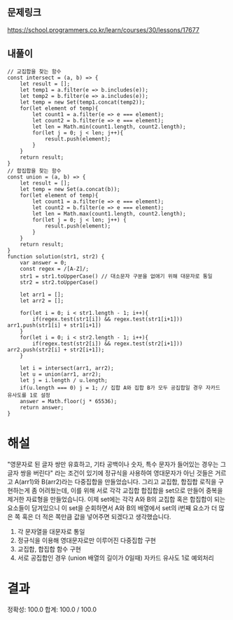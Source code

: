 ## 문제링크

https://school.programmers.co.kr/learn/courses/30/lessons/17677

## 내풀이

```
// 교집합을 찾는 함수
const intersect = (a, b) => {
    let result = [];
    let temp1 = a.filter(e => b.includes(e));
    let temp2 = b.filter(e => a.includes(e));
    let temp = new Set(temp1.concat(temp2));
    for(let element of temp){
        let count1 = a.filter(e => e === element);
        let count2 = b.filter(e => e === element);
        let len = Math.min(count1.length, count2.length);
        for(let j = 0; j < len; j++){
            result.push(element);
        }
    }
    return result;
}
// 합집합을 찾는 함수
const union = (a, b) => {
    let result = [];
    let temp = new Set(a.concat(b));
    for(let element of temp){
        let count1 = a.filter(e => e === element);
        let count2 = b.filter(e => e === element);
        let len = Math.max(count1.length, count2.length);
        for(let j = 0; j < len; j++) {
            result.push(element);
        }
    }
    return result;
}
function solution(str1, str2) {
    var answer = 0;
    const regex = /[A-Z]/;
    str1 = str1.toUpperCase() // 대소문자 구분을 없애기 위해 대문자로 통일
    str2 = str2.toUpperCase()

    let arr1 = [];
    let arr2 = [];

    for(let i = 0; i < str1.length - 1; i++){
        if(regex.test(str1[i]) && regex.test(str1[i+1])) arr1.push(str1[i] + str1[i+1])
    }
    for(let i = 0; i < str2.length - 1; i++){
        if(regex.test(str2[i]) && regex.test(str2[i+1])) arr2.push(str2[i] + str2[i+1]);
    }

    let i = intersect(arr1, arr2);
    let u = union(arr1, arr2);
    let j = i.length / u.length;
    if(u.length === 0) j = 1; // 집합 A와 집합 B가 모두 공집합일 경우 자카드 유사도를 1로 설정
    answer = Math.floor(j * 65536);
    return answer;
}
```

# 해설

"영문자로 된 글자 쌍만 유효하고, 기타 공백이나 숫자, 특수 문자가 들어있는 경우는 그 글자 쌍을 버린다" 라는 조건이 있기에
정규식을 사용하여 영대문자가 아닌 것들은 거르고 A(arr1)와 B(arr2)라는 다중집합을 만들었습니다.
그리고 교집합, 합집합 로직을 구현하는게 좀 어려웠는데, 이를 위해 서로 각각 교집합 합집합을 set으로 만들어 중복을 제거한 자료형을 만들었습니다.
이제 set에는 각각 A와 B의 교집합 혹은 합집합이 되는 요소들이 담겨있으니 이 set을 순회하면서 A와 B의 배열에서 set의 i번째 요소가 더 많은 쪽 혹은 더 적은 쪽만큼 값을 넣어주면 되겠다고 생각했습니다.

1. 각 문자열을 대문자로 통일
2. 정규식을 이용해 영대문자로만 이루어진 다중집합 구현
3. 교집합, 합집합 함수 구현
4. 서로 공집합인 경우 (union 배열의 길이가 0일때) 자카드 유사도 1로 예외처리

# 결과

정확성: 100.0
합계: 100.0 / 100.0
